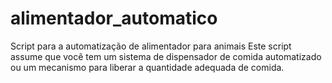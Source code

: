 # alimentador_automatico
Script para a automatização de alimentador para animais
Este script assume que você tem um sistema de dispensador de comida automatizado ou um mecanismo para liberar a quantidade adequada de comida.
